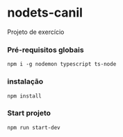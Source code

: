# nodets-canil

Projeto de exercício

### Pré-requisitos globais
`npm i -g nodemon typescript ts-node`

### instalação
`npm install`

### Start projeto
`npm run start-dev`
